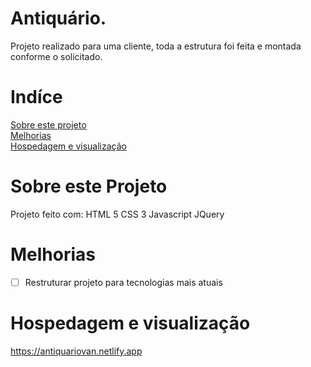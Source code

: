 
# Antiquário. 

Projeto realizado para uma cliente, toda a estrutura foi feita e montada conforme o solicitado.


# Indíce  
<a href="#Sobre este Projeto">Sobre este projeto</a>  <br>
<a href="#Melhorias">Melhorias</a> <br>
<a href="#Hospedagem e visualização">Hospedagem e visualização</a> 



# <div id="Sobre este Projeto" class="Sobre este Projeto">Sobre este Projeto</div>

Projeto feito com: 
HTML 5
CSS 3
Javascript
JQuery




# <div id="melhorias" class="melhorias">Melhorias</div> 

- [ ] Restruturar projeto para tecnologias mais atuais




# <div id="Hospedagem e visualização" class="Hospedagem e visualização">Hospedagem e visualização</div> 

https://antiquariovan.netlify.app
